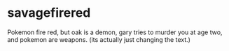 # savagefirered
Pokemon fire red, but oak is a demon, gary tries to murder you at age two, and pokemon are weapons. (its actually just changing the text.)
